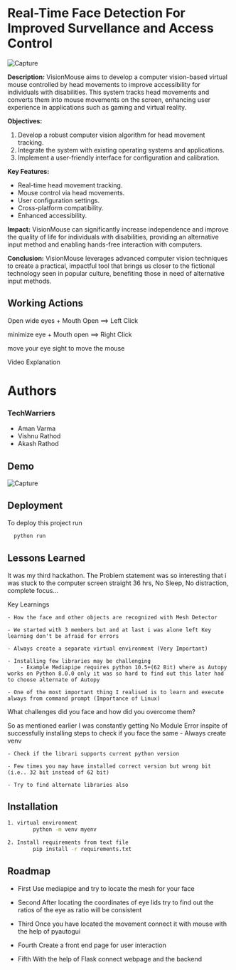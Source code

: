 
# Real-Time Face Detection For Improved Survellance and Access Control
![Capture](https://github.com/user-attachments/assets/f8d9b0e5-f3ca-40cf-9b86-c825842aad8b)

**Description:** VisionMouse aims to develop a computer vision-based virtual mouse controlled by head movements to improve accessibility for individuals with disabilities. This system tracks head movements and converts them into mouse movements on the screen, enhancing user experience in applications such as gaming and virtual reality.

**Objectives:**
1. Develop a robust computer vision algorithm for head movement tracking.
2. Integrate the system with existing operating systems and applications.
3. Implement a user-friendly interface for configuration and calibration.

**Key Features:**
- Real-time head movement tracking.
- Mouse control via head movements.
- User configuration settings.
- Cross-platform compatibility.
- Enhanced accessibility.

**Impact:** VisionMouse can significantly increase independence and improve the quality of life for individuals with disabilities, providing an alternative input method and enabling hands-free interaction with computers.

**Conclusion:** VisionMouse leverages advanced computer vision techniques to create a practical, impactful tool that brings us closer to the fictional technology seen in popular culture, benefiting those in need of alternative input methods.

## Working Actions

Open wide eyes + Mouth Open ==> Left Click

minimize eye + Mouth open ==> Right Click

move your eye sight to move the mouse

Video Explanation




# Authors

### TechWarriers
- Aman Varma
- Vishnu Rathod
- Akash Rathod


## Demo

![Capture](https://github.com/user-attachments/assets/f8d9b0e5-f3ca-40cf-9b86-c825842aad8b)


## Deployment

To deploy this project run

```bash
  python run
```





## Lessons Learned
It was my third hackathon. The Problem statement was so interesting that i was stuck to the computer screen straight 36 hrs, No Sleep, No distraction, complete focus...

Key Learnings

    - How the face and other objects are recognized with Mesh Detector

    - We started with 3 members but and at last i was alone left Key learning don't be afraid for errors

    - Always create a separate virtual environment (Very Important)

    - Installing few libraries may be challenging
        - Example Mediapipe requires python 10.5+(62 Bit) where as Autopy works on Python 8.0.0 only it was so hard to find out this later had to choose alternate of Autopy 

    - One of the most important thing I realised is to learn and execute always from command prompt (Importance of Linux)

What challenges did you face and how did you overcome them?

So as mentioned earlier I was constantly getting No Module Error inspite of successfully installing 
    steps to check if you face the same 
    - Always create venv

    - Check if the librari supports current python version

    - Few times you may have installed correct version but wrong bit (i.e.. 32 bit instead of 62 bit)

    - Try to find alternate libraries also 


## Installation

```bash
1. virtual environment
        python -m venv myenv

2. Install requirements from text file
        pip install -r requirements.txt
```
    
## Roadmap

- First
    Use mediapipe and try to locate the mesh for your face

- Second
    After locating the coordinates of eye lids try to find out the ratios of the eye as ratio will be consistent 

- Third 
    Once you have located the movement connect it with mouse with the help of pyautogui

- Fourth 
    Create a front end page for user interaction

- Fifth 
    With the help of Flask connect webpage and the backend


